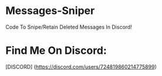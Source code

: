 # Messages-Sniper
Code To Snipe/Retain Deleted Messages In Discord!

# Find Me On Discord:

 [DISCORD] (https://discord.com/users/724819860214775899)
